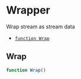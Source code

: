 # Wrapper

Wrap stream as stream data


- [`function Wrap`](#function-wrap)


<a id="function-wrap"></a><h2>Wrap</h2>

``` javascript
function Wrap()
```





